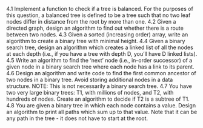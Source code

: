 4.1 Implement a function to check if a tree is balanced. For the purposes of this question, a balanced tree is defined to be a tree such that no two leaf nodes differ in distance from the root by more than one.
4.2 Given a directed graph, design an algorithm to find out whether there is a route between two nodes.
4.3 Given a sorted (increasing order) array, write an algorithm to create a binary tree with minimal height.
4.4 Given a binary search tree, design an algorithm which creates a linked list of all the nodes at each depth (i.e., if you have a tree with depth D, you’ll have D linked lists).
4.5 Write an algorithm to find the ‘next’ node (i.e., in-order successor) of a given node in a binary search tree where each node has a link to its parent.
4.6 Design an algorithm and write code to find the first common ancestor of two nodes in a binary tree. Avoid storing additional nodes in a data structure. NOTE: This is not necessarily a binary search tree.
4.7 You have two very large binary trees: T1, with millions of nodes, and T2, with hundreds of nodes. Create an algorithm to decide if T2 is a subtree of T1.
4.8 You are given a binary tree in which each node contains a value. Design an algorithm to print all paths which sum up to that value. Note that it can be any path in the tree - it does not have to start at the root.
